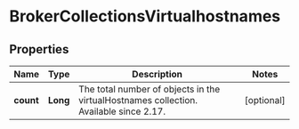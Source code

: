 
# BrokerCollectionsVirtualhostnames

## Properties
Name | Type | Description | Notes
------------ | ------------- | ------------- | -------------
**count** | **Long** | The total number of objects in the virtualHostnames collection. Available since 2.17. |  [optional]



